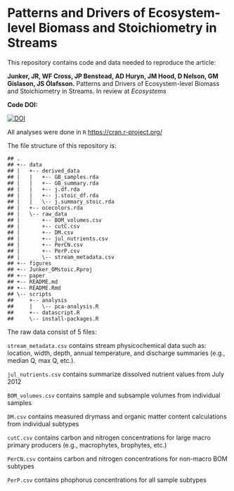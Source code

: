 Patterns and Drivers of Ecosystem-level Biomass and Stoichiometry in
Streams
================

This repository contains code and data needed to reproduce the article:

**Junker, JR, WF Cross, JP Benstead, AD Huryn, JM Hood, D Nelson, GM
Gíslason, JS Ólafsson.** Patterns and Drivers of Ecosystem-level
Biomass and Stoichiometry in Streams. In review at *Ecosystems*

**Code DOI:**

[![DOI](https://zenodo.org/badge/256362584.svg)](https://zenodo.org/badge/latestdoi/256362584)

All analyses were done in `R` <https://cran.r-project.org/>

The file structure of this repository is:

    ## .
    ## +-- data
    ## |   +-- derived_data
    ## |   |   +-- GB_samples.rda
    ## |   |   +-- GB_summary.rda
    ## |   |   +-- j.df.rda
    ## |   |   +-- j.stoic_df.rda
    ## |   |   \-- j.summary_stoic.rda
    ## |   +-- ocecolors.rda
    ## |   \-- raw_data
    ## |       +-- BOM_volumes.csv
    ## |       +-- cutC.csv
    ## |       +-- DM.csv
    ## |       +-- jul_nutrients.csv
    ## |       +-- PerCN.csv
    ## |       +-- PerP.csv
    ## |       \-- stream_metadata.csv
    ## +-- figures
    ## +-- Junker_OMstoic.Rproj
    ## +-- paper
    ## +-- README.md
    ## +-- README.Rmd
    ## \-- scripts
    ##     +-- analysis
    ##     |   \-- pca-analysis.R
    ##     +-- datascript.R
    ##     \-- install-packages.R

The raw data consist of 5 files:

`stream_metadata.csv` contains stream physicochemical data such as:
location, width, depth, annual temperature, and discharge summaries
(e.g., median Q, max Q, etc.).

`jul_nutrients.csv` contains summarize dissolved nutrient values from
July 2012

`BOM_volumes.csv` contains sample and subsample volumes from individual
samples

`DM.csv` contains measured drymass and organic matter content
calculations from individual subtypes

`cutC.csv` contains carbon and nitrogen concentrations for large macro
primary producers (e.g., macrophytes, brophytes, etc.)

`PerCN.csv` contains carbon and nitrogen concentrations for non-macro
BOM subtypes

`PerP.csv` contains phophorus concentrations for all sample subtypes
